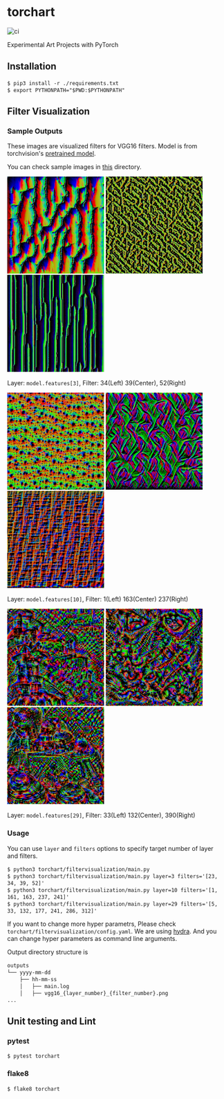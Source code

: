 # torchart

![ci](https://github.com/iizukak/torchart/workflows/ci/badge.svg?branch=main)

Experimental Art Projects with PyTorch

## Installation

```
$ pip3 install -r ./requirements.txt
$ export PYTHONPATH="$PWD:$PYTHONPATH"
```

## Filter Visualization

### Sample Outputs

These images are visualized filters for VGG16 filters.
Model is from torchvision's [pretrained model](https://pytorch.org/docs/stable/torchvision/models.html).

You can check sample images in [this](./sample_output/filtervisualization) directory.

<img src="sample_output/filtervisualization/vgg16_3_34.png" width=224px height=224px> <img src="sample_output/filtervisualization/vgg16_3_39.png" width=224px height=224px>  <img src="sample_output/filtervisualization/vgg16_3_52.png" width=224px height=224px>


Layer: `model.features[3]`, Filter: 34(Left) 39(Center), 52(Right)

<img src="sample_output/filtervisualization/vgg16_10_1.png" width=224px height=224px> <img src="sample_output/filtervisualization/vgg16_10_163.png" width=224px height=224px> <img src="sample_output/filtervisualization/vgg16_10_237.png" width=224px height=224px>

Layer: `model.features[10]`, Filter: 1(Left) 163(Center) 237(Right)

<img src="sample_output/filtervisualization/vgg16_29_33.png" width=224px height=224px> <img src="sample_output/filtervisualization/vgg16_29_132.png" width=224px height=224px> <img src="sample_output/filtervisualization/vgg16_29_390.png" width=224px height=224px>

Layer: `model.features[29]`, Filter: 33(Left) 132(Center), 390(Right)

### Usage

You can use `layer` and `filters` options to specify target number of layer and filters.

```
$ python3 torchart/filtervisualization/main.py
$ python3 torchart/filtervisualization/main.py layer=3 filters='[23, 34, 39, 52]'
$ python3 torchart/filtervisualization/main.py layer=10 filters='[1, 161, 163, 237, 241]'
$ python3 torchart/filtervisualization/main.py layer=29 filters='[5, 33, 132, 177, 241, 286, 312]'
```

If you want to change more hyper parametrs, Please check `torchart/filtervisualization/config.yaml`.
We are using [hydra](https://hydra.cc/). And you can change hyper parameters as command line arguments.

Output directory structure is

```
outputs
└── yyyy-mm-dd
    ├── hh-mm-ss
    │   ├── main.log
    │   ├── vgg16_{layer_number}_{filter_number}.png
...
```

## Unit testing and Lint

### pytest

```
$ pytest torchart
```

### flake8

```
$ flake8 torchart
```
